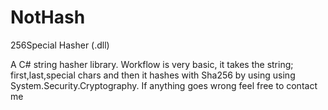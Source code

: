 # NotHash
256Special Hasher (.dll)

A C# string hasher library.
Workflow is very basic, it takes the string; first,last,special chars and then it hashes with Sha256 by using using System.Security.Cryptography.
If anything goes wrong feel free to contact me
